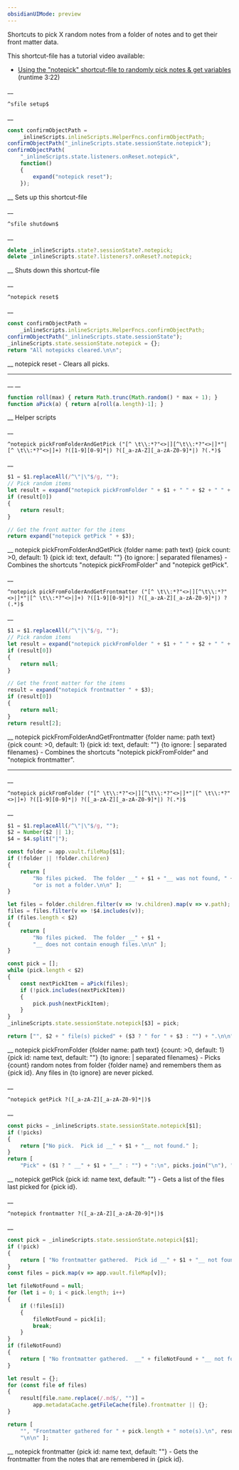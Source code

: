 ```yaml
---
obsidianUIMode: preview
---
```


Shortcuts to pick X random notes from a folder of notes and to get their front matter data.

This shortcut-file has a tutorial video available:
- [Using the "notepick" shortcut-file to randomly pick notes & get variables](https://www.youtube.com/watch?v=G1mvl-VwbIQ) (runtime 3:22)


__
```
^sfile setup$
```
__
```js
const confirmObjectPath =
	_inlineScripts.inlineScripts.HelperFncs.confirmObjectPath;
confirmObjectPath("_inlineScripts.state.sessionState.notepick");
confirmObjectPath(
	"_inlineScripts.state.listeners.onReset.notepick",
	function()
	{
		expand("notepick reset");
	});
```
__
Sets up this shortcut-file


__
```
^sfile shutdown$
```
__
```js
delete _inlineScripts.state?.sessionState?.notepick;
delete _inlineScripts.state?.listeners?.onReset?.notepick;
```
__
Shuts down this shortcut-file


__
```
^notepick reset$
```
__
```js
const confirmObjectPath =
	_inlineScripts.inlineScripts.HelperFncs.confirmObjectPath;
confirmObjectPath("_inlineScripts.state.sessionState");
_inlineScripts.state.sessionState.notepick = {};
return "All notepicks cleared.\n\n";
```
__
notepick reset - Clears all picks.
***


__
__
```js
function roll(max) { return Math.trunc(Math.random() * max + 1); }
function aPick(a) { return a[roll(a.length)-1]; }
```
__
Helper scripts


__
```
^notepick pickFromFolderAndGetPick ("[^ \t\\:*?"<>|][^\t\\:*?"<>|]*"|[^ \t\\:*?"<>|]+) ?([1-9][0-9]*|) ?([_a-zA-Z][_a-zA-Z0-9]*|) ?(.*)$
```
__
```js
$1 = $1.replaceAll(/^\"|\"$/g, "");
// Pick random items
let result = expand("notepick pickFromFolder " + $1 + " " + $2 + " " + $3 + " " + $4);
if (result[0])
{
	return result;
}

// Get the front matter for the items
return expand("notepick getPick " + $3);
```
__
notepick pickFromFolderAndGetPick {folder name: path text} {pick count: >0, default: 1} {pick id: text, default: ""} {to ignore: | separated filenames} - Combines the shortcuts "notepick pickFromFolder" and "notepick getPick".


__
```
^notepick pickFromFolderAndGetFrontmatter ("[^ \t\\:*?"<>|][^\t\\:*?"<>|]*"|[^ \t\\:*?"<>|]+) ?([1-9][0-9]*|) ?([_a-zA-Z][_a-zA-Z0-9]*|) ?(.*)$
```
__
```js
$1 = $1.replaceAll(/^\"|\"$/g, "");
// Pick random items
let result = expand("notepick pickFromFolder " + $1 + " " + $2 + " " + $3 + " " + $4);
if (result[0])
{
	return null;
}

// Get the front matter for the items
result = expand("notepick frontmatter " + $3);
if (result[0])
{
	return null;
}
return result[2];
```
__
notepick pickFromFolderAndGetFrontmatter {folder name: path text} {pick count: >0, default: 1} {pick id: text, default: ""} {to ignore: | separated filenames} - Combines the shortcuts "notepick pickFromFolder" and "notepick frontmatter".
***


__
```
^notepick pickFromFolder ("[^ \t\\:*?"<>|][^\t\\:*?"<>|]*"|[^ \t\\:*?"<>|]+) ?([1-9][0-9]*|) ?([_a-zA-Z][_a-zA-Z0-9]*|) ?(.*)$
```
__
```js
$1 = $1.replaceAll(/^\"|\"$/g, "");
$2 = Number($2 || 1);
$4 = $4.split("|");

const folder = app.vault.fileMap[$1];
if (!folder || !folder.children)
{
	return [
		"No files picked.  The folder __" + $1 + "__ was not found, " +
		"or is not a folder.\n\n" ];
}

let files = folder.children.filter(v => !v.children).map(v => v.path);
files = files.filter(v => !$4.includes(v));
if (files.length < $2)
{
	return [
		"No files picked.  The folder __" + $1 +
		"__ does not contain enough files.\n\n" ];
}

const pick = [];
while (pick.length < $2)
{
	const nextPickItem = aPick(files);
	if (!pick.includes(nextPickItem))
	{
		pick.push(nextPickItem);
	}
}
_inlineScripts.state.sessionState.notepick[$3] = pick;

return ["", $2 + " file(s) picked" + ($3 ? " for " + $3 : "") + ".\n\n" ];
```
__
notepick pickFromFolder {folder name: path text} {count: >0, default: 1} {pick id: name text, default: ""} {to ignore: | separated filenames} - Picks {count} random notes from folder {folder name} and remembers them as {pick id}.  Any files in {to ignore} are never picked.


__
```
^notepick getPick ?([_a-zA-Z][_a-zA-Z0-9]*|)$
```
__
```js
const picks = _inlineScripts.state.sessionState.notepick[$1];
if (!picks)
{
	return ["No pick.  Pick id __" + $1 + "__ not found." ];
}
return [
	"Pick" + ($1 ? " __" + $1 + "__" : "") + ":\n", picks.join("\n"), "\n\n" ];
```
__
notepick getPick {pick id: name text, default: ""} - Gets a list of the files last picked for {pick id}.


__
```
^notepick frontmatter ?([_a-zA-Z][_a-zA-Z0-9]*|)$
```
__
```js
const pick = _inlineScripts.state.sessionState.notepick[$1];
if (!pick)
{
	return [ "No frontmatter gathered.  Pick id __" + $1 + "__ not found." ];
}
const files = pick.map(v => app.vault.fileMap[v]);

let fileNotFound = null;
for (let i = 0; i < pick.length; i++)
{
	if (!files[i])
	{
		fileNotFound = pick[i];
		break;
	}
}
if (fileNotFound)
{
	return [ "No frontmatter gathered.  __" + fileNotFound + "__ not found." ];
}

let result = {};
for (const file of files)
{
	result[file.name.replace(/.md$/, "")] =
		app.metadataCache.getFileCache(file).frontmatter || {};
}

return [
	"", "Frontmatter gathered for " + pick.length + " note(s).\n", result,
	"\n\n" ];
```
__
notepick frontmatter {pick id: name text, default: ""} - Gets the frontmatter from the notes that are remembered in {pick id}.
